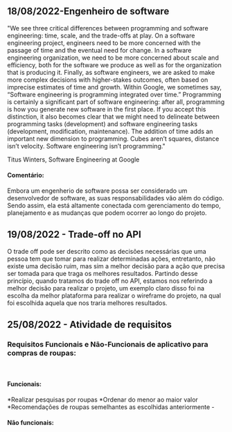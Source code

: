 ## 18/08/2022-Engenheiro de software
"We see three critical differences between programming and software engineering: time, scale, and the trade-offs at play. On a software engineering project, engineers need to be more concerned with the passage of time and the eventual need for change. In a software engineering organization, we need to be more concerned about scale and efficiency, both for the software we produce as well as for the organization that is producing it. Finally, as software engineers, we are asked to make more complex decisions with higher-stakes outcomes, often based on imprecise estimates of time and growth. Within Google, we sometimes say, “Software engineering is programming integrated over time.” Programming is certainly a significant part of software engineering: after all, programming is how you generate new software in the first place. If you accept this distinction, it also becomes clear that we might need to delineate between programming tasks (development) and software engineering tasks (development, modification, maintenance). The addition of time adds an important new dimension to programming. Cubes aren’t squares, distance isn’t velocity. Software engineering isn’t programming."

Titus Winters, Software Engineering at Google

<h4>Comentário: </h4>
Embora um engenherio de software possa ser considerado um desenvolvedor de software, as suas responsabilidades vão além do código. Sendo assim, ela está altamente conectada com gerenciamento do tempo, planejamento e as mudanças que podem ocorrer ao longo do projeto. 
 <br>
 
## 19/08/2022 - Trade-off no API
O trade off pode ser descrito como as decisões necessárias que uma pessoa tem que tomar para realizar determinadas ações, entretanto, não existe uma decisão ruim, mas sim a melhor decisão para a ação que precisa ser tomada para que traga os melhores resultados. Partindo desse princípio, quando tratamos do trade off no API, estamos nos referindo a melhor decisão para realizar o projeto, um exemplo claro disso foi na escolha da melhor plataforma para realizar o wireframe do projeto, na qual foi escolhida aquela que nos traria melhores resultados.

## 25/08/2022 - Atividade de requisitos
<h3>Requisitos Funcionais e Não-Funcionais de aplicativo para compras de roupas: </h3>
<br>
<h4>Funcionais:</h4> 
*Realizar pesquisas por roupas
*Ordenar do menor ao maior valor
*Recomendações de roupas semelhantes as escolhidas anteriormente
-
<br>
<h4>Não funcionais:</h4> 
<br>
